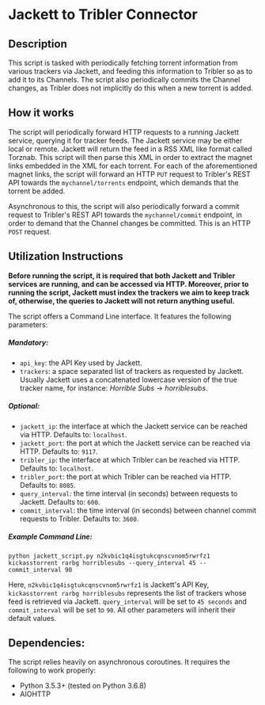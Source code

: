 # Jackett to Tribler Connector

## Description

This script is tasked with periodically fetching torrent information from various trackers via Jackett, and feeding this information to Tribler so as to add it to its Channels. The script also periodically commits the Channel changes, as Tribler does not implicitly do this when a new torrent is added. 

## How it works

The script will periodically forward HTTP requests to a running Jackett service, querying it for tracker feeds. The Jackett service may be either local or remote. Jackett will return the feed in a RSS XML like format called Torznab. This script will then parse this XML in order to extract the magnet links embedded in the XML for each torrent. For each of the aforementioned magnet links, the script will forward an HTTP `PUT` request to Tribler's REST API towards the `mychannel/torrents` endpoint, which demands that the torrent be added. 

Asynchronous to this, the script will also periodically forward a commit request to Tribler's REST API towards the `mychannel/commit` endpoint, in order to demand that the Channel changes be committed. This is an HTTP `POST` request.

## Utilization Instructions

**Before running the script, it is required that both Jackett and Tribler services are running, and can be accessed via HTTP. Moreover, prior to running the script, Jackett must index the trackers we aim to keep track of, otherwise, the queries to Jackett will not return anything useful.**

The script offers a Command Line interface. It features the following parameters:

##### Mandatory:

* `api_key`: the API Key used by Jackett.
* `trackers`: a space separated list of trackers as requested by Jackett. Usually Jackett uses a concatenated lowercase version of the true tracker name, for instance: *Horrible Subs* → *horriblesubs*.

##### Optional:

* `jackett_ip`: the interface at which the Jackett service can be reached via HTTP. Defaults to: `localhost`.
* `jackett_port`: the port at which the Jackett service can be reached via HTTP. Defaults to: `9117`.
* `tribler_ip`: the interface at which Tribler can be reached via HTTP. Defaults to: `localhost`.
* `tribler_port`: the port at which Tribler can be reached via HTTP. Defaults to: `8085`.
* `query_interval`: the time interval (in seconds) between requests to Jackett. Defaults to: `600`.
* `commit_interval`: the time interval (in seconds) between channel commit requests to Tribler. Defaults to: `3600`.

##### Example Command Line:

`python jackett_script.py n2kvbic1q4isgtukcqnscvnom5rwrfz1 kickasstorrent rarbg horriblesubs --query_interval 45 --commit_interval 90`

Here, `n2kvbic1q4isgtukcqnscvnom5rwrfz1` is Jackett's API Key, `kickasstorrent rarbg horriblesubs` represents the list of trackers whose feed is retrieved via Jackett. `query_interval` will be set to `45 seconds` and `commit_interval` will be set to `90`. All other parameters will inherit their default values.

## Dependencies:

The script relies heavily on asynchronous coroutines. It requires the following to work properly:

* Python 3.5.3+ (tested on Python 3.6.8)
* AIOHTTP



